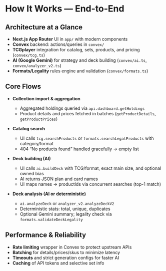 # How It Works — End-to-End

## Architecture at a Glance
- **Next.js App Router** UI in `app/` with modern components
- **Convex** backend: actions/queries in `convex/`
- **TCGplayer** integration for catalog, sets, products, and pricing (`convex/tcg.ts`)
- **AI (Google Gemini)** for strategy and deck building (`convex/ai.ts`, `convex/analyzer_v2.ts`)
- **Formats/Legality** rules engine and validation (`convex/formats.ts`)

## Core Flows
- **Collection import & aggregation**
  - Aggregated holdings queried via `api.dashboard.getHoldings`
  - Product details and prices fetched in batches (`getProductDetails`, `getProductPrices`)

- **Catalog search**
  - UI calls `tcg.searchProducts` or `formats.searchLegalProducts` with category/format
  - 404 “No products found” handled gracefully → empty list

- **Deck building (AI)**
  - UI calls `ai.buildDeck` with TCG/format, exact main size, and optional owned bias
  - AI returns JSON plan and card names
  - UI maps names → productIds via concurrent searches (top-1 match)

- **Deck analysis (AI or deterministic)**
  - `ai.analyzeDeck` or `analyzer_v2.analyzeDeckV2`
  - Deterministic stats: total, unique, duplicates
  - Optional Gemini summary; legality check via `formats.validateDeckLegality`

## Performance & Reliability
- **Rate limiting** wrapper in Convex to protect upstream APIs
- **Batching** for details/prices/skus to minimize latency
- **Timeouts** and strict generation configs for faster AI
- **Caching** of API tokens and selective set info
